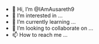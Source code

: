 - 👋 Hi, I’m @IAmAusareth9
- 👀 I’m interested in ...
- 🌱 I’m currently learning ...
- 💞️ I’m looking to collaborate on ...
- 📫 How to reach me ...

<!---
IAmAusareth9/IAmAusareth9 is a ✨ special ✨ repository because its `README.md` (---
created: 2022-04-14T23:30:02-04:00
modified: 2022-04-14T23:32:06-04:00
---

# AlkhemysticFire nft CID/ipfs link

ipfs://bafybeifqi24rlvagqitqkspdarcd56tjt35frtrsohtnpc25bopt5tbq2u

bafybeifqi24rlvagqitqkspdarcd56tjt35frtrsohtnpc25bopt5tbq2u) appears on your GitHub profile.
You can click the Preview link to take a look at your changes.
--->
